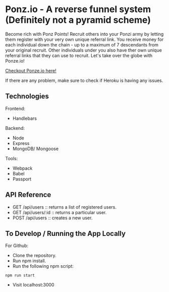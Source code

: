 # Ponz.io - A reverse funnel system (Definitely not a pyramid scheme)

Become rich with Ponz Points! Recruit others into your Ponzi army by letting them register with your very own unique referral link. You receive money for each individual down the chain - up to a maximum of 7 descendants from your original recruit. Other individuals under you also have ther own unique referral links that they can use to recruit. Let's take over the globe with Ponze.io!


[Checkout Ponze.io here!](https://project-ponz.herokuapp.com/)

If there are any problem, make sure to check if Heroku is having any issues.

## Technologies

Frontend:
* Handlebars

Backend:
* Node
* Express
* MongoDB/ Mongoose

Tools:
* Webpack
* Babel
* Passport


## API Reference

* GET /api/users :: returns a list of registered users.
* GET /api/users/:id :: returns a particular user.
* POST /api/users :: creates a new user.


## To Develop / Running the App Locally

For Github:

* Clone the repository.
* Run npm install.
* Run the following npm script:
```
npm run start
```
* Visit localhost:3000 